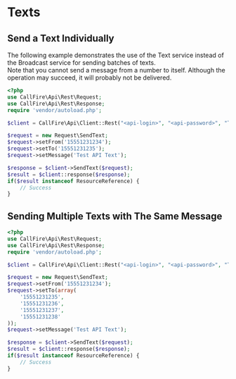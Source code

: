 Texts
=====

## Send a Text Individually

The following example demonstrates the use of the Text service instead of the
Broadcast service for sending batches of texts.  
Note that you cannot send a message from a number to itself. Although the operation
may succeed, it will probably not be delivered.

```php
<?php
use CallFire\Api\Rest\Request;
use CallFire\Api\Rest\Response;
require 'vendor/autoload.php';

$client = CallFire\Api\Client::Rest("<api-login>", "<api-password>", "Text");

$request = new Request\SendText;
$request->setFrom('15551231234');
$request->setTo('15551231235');
$request->setMessage('Test API Text');

$response = $client->SendText($request);
$result = $client::response($response);
if($result instanceof ResourceReference) {
    // Success
}
```

## Sending Multiple Texts with The Same Message

```php
<?php
use CallFire\Api\Rest\Request;
use CallFire\Api\Rest\Response;
require 'vendor/autoload.php';

$client = CallFire\Api\Client::Rest("<api-login>", "<api-password>", "Text");

$request = new Request\SendText;
$request->setFrom('15551231234');
$request->setTo(array(
    '15551231235',
    '15551231236',
    '15551231237',
    '15551231238'
));
$request->setMessage('Test API Text');

$response = $client->SendText($request);
$result = $client::response($response);
if($result instanceof ResourceReference) {
    // Success
}
```
